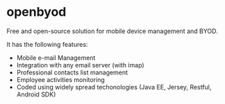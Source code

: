 # openbyod

Free and open-source solution for mobile device management and BYOD.

It has the following features:

* Mobile e-mail Management
* Integration with any email server (with imap)
* Professional contacts list management
* Employee activities monitoring
* Coded using widely spread techonologies (Java EE, Jersey, Restful, Android SDK)
